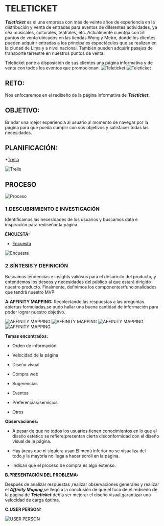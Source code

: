 # TELETICKET

**_Teleticket_** es el una empresa con más de veinte años de experiencia en la distribución y venta de entradas para eventos de diferentes actividades, ya sea musicales, culturales, teatrales, etc.
Actualmente cuentga con 51 puntos de venta ubicados en las  tiendas Wong y Metro, donde los clientes pueden adquirir entradas a los principales espectáculos que se realizan en la ciudad de Lima y a nivel nacional. También pueden adquirir pasajes de transporte terrestre en nuestros puntos de venta. 

Teleticket pone a disposición de sus clientes una página informativa y de venta con todos los eventos que promocionan.
![Teleticket](https://raw.githubusercontent.com/NatalyCortez/teleticket/master/assets/images/pagina.png)
![Teleticket](https://raw.githubusercontent.com/NatalyCortez/teleticket/master/assets/images/teleticket.png)
## RETO:

Nos enfocaremos en el rediseño de la página informativa de **_Teleticket_**.

## OBJETIVO:

Brindar una mejor experiencia al usuario al momento de navegar por la página para que pueda cumplir con sus objetivos y satisfacer todas las necesidades.

## PLANIFICACIÓN:

*[Trello](https://trello.com/b/TndEhm3Y/teleticket)

![Trello](https://raw.githubusercontent.com/NatalyCortez/teleticket/master/assets/images/trello.png)

## PROCESO 

![Proceso](https://raw.githubusercontent.com/NatalyCortez/teleticket/master/assets/images/fases.png)

### 1.DESCUBRIMIENTO E INVESTIGACIÓN

Identificamos las necesidades de los usuarios y buscamos data e inspiración para rediseñar la página.

**ENCUESTA:**
* [Encuesta](https://docs.google.com/forms/d/e/1FAIpQLSfpNYZht4C-9NlCN89Ms6THdDPbvvx5IM8aGO7ybvoSBIAflA/viewform)


![Encuesta](https://raw.githubusercontent.com/NatalyCortez/teleticket/master/assets/images/encuesta.png)


### 2.SÍNTESIS Y DEFINICIÓN

Buscamos tendencias e insights valiosos para el desarrollo del producto, y entendemos los deseos y necesidades del público al que estará dirigido nuestro producto. Finalmente, definimos los componentes/funcionalidades que tendrá nuestro MVP

**A.AFFINITY MAPPING:**
Recolectando las respuestas a las preguntas abiertas formuladas,se pudo hallar una buena cantidad de información para poder lograr nuestro objetivo.

![AFFINITY MAPPING](https://raw.githubusercontent.com/NatalyCortez/teleticket/master/assets/images/20180316_104222.jpg)
![AFFINITY MAPPING](https://raw.githubusercontent.com/NatalyCortez/teleticket/master/assets/images/20180316_105535.jpg)
![AFFINITY MAPPING](https://raw.githubusercontent.com/NatalyCortez/teleticket/master/assets/images/affinity.png)
![AFFINITY MAPPING](https://raw.githubusercontent.com/NatalyCortez/teleticket/master/assets/images/affinity2.png)

**Temas encontrados:**

* Orden de información

* Velocidad de la página

* Diseño visual

* Compra web

* Sugerencias

* Eventos

* Preferencias/servicios

* Otros

**Observaciones:**

* A pesar de que no todos los usuarios tienen conocimientos en lo que al diseño estético se refiere;presentan cierta disconformidad con el diseño visual de la página.

* Hay áreas que ni siquiera usan.El menú inferior no se visualiza del todo,y la mayoria no llega a hacer scroll en la página.

* Indican que el proceso de compra es algo extenso.

**B.PRESENTACIÓN DEL PROBLEMA:**

Después de analizar respuestas ,realizar observaciones generales y realizar el **_Affinity Maping_**,se llegó a la conclusión de que el foco de el rediseño de la página de **_Teleticket_** debia ser mejorar el diseño visual,garantizar una velocidad de carga óptima.

**C.USER PERSON:**

![USER PERSON]()

